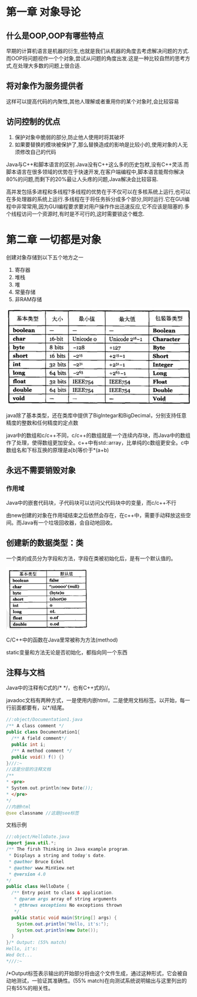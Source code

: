 # 第一章 对象导论
## 什么是OOP,OOP有哪些特点
早期的计算机语言是机器的衍生,也就是我们从机器的角度去考虑解决问题的方式.而OOP将问题视作一个个对象,尝试从问题的角度出发.这是一种比较自然的思考方式,在处理大多数的问题上很合适.
## 将对象作为服务提供者
这样可以提高代码的内聚性,其他人理解或者重用你的某个对象时,会比较容易
## 访问控制的优点
1. 保护对象中脆弱的部分,防止他人使用时将其破坏
2. 如果要替换的模块被保护了,那么替换造成的影响是比较小的,使用对象的人无须修改自己的代码

Java与C++和脚本语言的区别.Java没有C++这么多的历史包袱,没有C++灵活.而脚本语言在很多领域的优势在于快速开发,在客户端编程中,脚本语言能帮你解决80%的问题,而剩下的20%最让人头疼的问题,Java解决会比较容易.

高并发包括多进程和多线程?多线程的优势在于不仅可以在多核系统上运行,也可以在多处理器的系统上运行.多线程在于将任务拆分成多个部分,同时运行.它在GUI编程中非常常用,因为GUI编程要求要对用户操作作出迅速反应,它不应该是阻塞的.多个线程访问一个资源时,有时是不可行的,这时需要锁这个概念.

# 第二章 一切都是对象

创建对象存储到以下五个地方之一

1. 寄存器
2. 堆栈
3. 堆
4. 常量存储
5. 非RAM存储

![](java基本类型.png)

java除了基本类型，还在类库中提供了BigIntegar和BigDecimal，分别支持任意精度的整数和任何精度的定点数

java中的数组和c/c++不同，c/c++的数组就是一个连续内存块，而Java中的数组作了处理，使得数组更加安全。c++中有std::array，比单纯的c数组更安全。c中数组名和下标互换的原理是a[b]等价于*(a+b)

## 永远不需要销毁对象

### 作用域

Java中的嵌套代码块，子代码块可以访问父代码块中的变量，而c/c++不行

由new创建的对象在作用域结束之后依然会存在，在c++中，需要手动释放这些空间。而Java有一个垃圾回收器，会自动地回收。

## 创建新的数据类型：类

一个类的成员分为字段和方法，字段在类被初始化后，是有一个默认值的。

<img src="变量默认值.png" style="max-width:45%"></img>

C/C++中的函数在Java里常被称为方法(method)

static变量和方法无论是否初始化，都指向同一个东西

## 注释与文档

Java中的注释有C式的/* */，也有C++式的//。

 javadoc文档有两种方式，一是使用内嵌html，二是使用文档标签。以开始，每一行前面都要有，以*/结尾。

```Java
//:object/Documentation1.java
/** A class comment */
public class Documentation1{
  /** A field comment*/
  public int i;
  /** A method comment */
  public void() f() {}
}///:~
//这是分层的注释文档
/**
* <pre>
* System.out.println(new Date());
* </pre>
*/
//内嵌html
@see classname //这是@see标签
```

文档示例

```Java
//:object/HelloDate.java
import java.util.*;
/** The firsh Thinking in Java example program.
 * Displays a string and today's date.
 * @author Bruce Eckel
 * @author www.MinView.net
 * @version 4.0
*/
public class HelloDate {
  /** Entry point to class & application.
   * @param args array of string arguments
   * @throws exceptions No exceptions thrown
   */
  public static void main(String[] args) {
    System.out.println("Hello, it's:");
    System.out.println(new Date());
  }
}/* Output: (55% match)
Hello, it's:
Wed Oct...
*///:~
```

/*Output标签表示输出的开始部分将由这个文件生成，通过这种形式，它会被自动地测试，一验证其准确性。(55% match)在向测试系统说明输出与这里列出的只有55%的相关性。